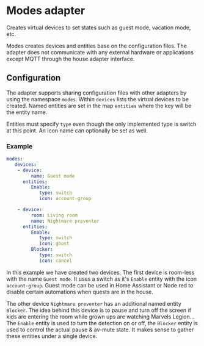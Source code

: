 # Modes adapter
Creates virtual devices to set states such as guest mode, vacation mode, etc.

Modes creates devices and entities base on the configuration files. The adapter does not communicate with any external hardware or applications except MQTT through the house adapter interface.

## Configuration
The adapter supports sharing configuration files with other adapters by using the namespace `modes`.
Within `devices` lists the virtual devices to be created. Named entities are set in the map `entities` where the key will be the entity name.

Entities must specify `type` even though the only implemented type is switch at this point. An icon name can optionally be set as well.

### Example
```yaml
modes:
   devices:
    - device:
         name: Guest mode
      entities:
         Enable:
            type: switch
            icon: account-group

    - device:
         room: Living room
         name: Nightmare preventer
      entities:
         Enable:
            type: switch
            icon: ghost 
         Blocker:
            type: switch
            icon: cancel

```

In this example we have created two devices. The first device is room-less with the name `Guest mode`.
It uses a switch as it's `Enable` entity with the icon `account-group`. Guest mode can be used in Home Assistant or Node red to disable certain automations when quests are in the house.

The other device `Nightmare preventer` has an additional named entity `Blocker`. The idea behind this device is to pause and turn off the screen if kids are entering the room while grown ups are watching Marvels Legion... The `Enable` entity is used to turn the detection on or off, the `Blocker` entity is used to control the actual pause & av-mute state. It makes sense to gather these entities under a single device.